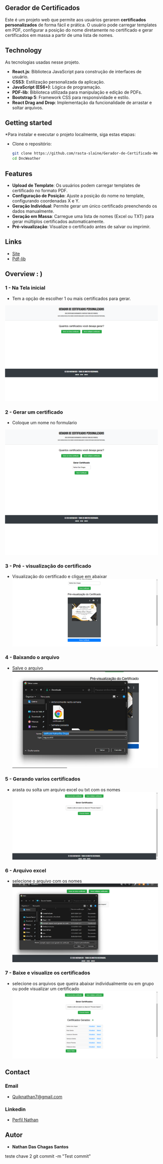 ## Gerador de Certificados

Este é um projeto web que permite aos usuários gerarem **certificados personalizados** de forma fácil e prática. O usuário pode carregar templates em PDF, configurar a posição do nome diretamente no certificado e gerar certificados em massa a partir de uma lista de nomes.

## Technology

As tecnologias usadas nesse projeto.

- **React.js**: Biblioteca JavaScript para construção de interfaces de usuário.
- **CSS3**: Estilização personalizada da aplicação.
- **JavaScript (ES6+)**: Lógica de programação.
- **PDF-lib**: Biblioteca utilizada para manipulação e edição de PDFs.
- **Bootstrap 5**: Framework CSS para responsividade e estilo.
- **React Drag and Drop**: Implementação da funcionalidade de arrastar e soltar arquivos.

## Getting started

\*Para instalar e executar o projeto localmente, siga estas etapas:

- Clone o repositório:
  ```bash
  git clone https://github.com/rasta-slaine/Gerador-de-Certificado-Web
  cd DncWeather
  ```

## Features

- **Upload de Template**: Os usuários podem carregar templates de certificado no formato PDF.
- **Configuração de Posição**: Ajuste a posição do nome no template, configurando coordenadas X e Y.
- **Geração Individual**: Permite gerar um único certificado preenchendo os dados manualmente.
- **Geração em Massa**: Carregue uma lista de nomes (Excel ou TXT) para gerar múltiplos certificados automaticamente.
- **Pré-visualização**: Visualize o certificado antes de salvar ou imprimir.

## Links

- [Site](https://dncweathernathan.netlify.app/)
- [Pdf-lib](https://www.npmjs.com/package/pdf-lib)

## Overview : )

### 1 - Na Tela inicial

- Tem a opção de escolher 1 ou mais certificados para gerar.

![Start Page](https://raw.githubusercontent.com/rasta-slaine/Gerador-de-Certificado-Web/refs/heads/main/public/images/p1-img-1.png)

### 2 - Gerar um certificado

- Coloque um nome no formulario

![Midle Page](https://raw.githubusercontent.com/rasta-slaine/Gerador-de-Certificado-Web/refs/heads/main/public/images/p1-img-2.png)

### 3 - Pré - visualização do certificado

- Visualização do certificado e clique em abaixar
  ![Form](https://raw.githubusercontent.com/rasta-slaine/Gerador-de-Certificado-Web/refs/heads/main/public/images/p1-img-3.png)

### 4 - Baixando o arquivo

- Salve o arquivo
  ![results](https://raw.githubusercontent.com/rasta-slaine/Gerador-de-Certificado-Web/refs/heads/main/public/images/p1-img-4.png)

### 5 - Gerando varios certificados

- arasta ou solta um arquivo excel ou txt com os nomes
  ![results](https://raw.githubusercontent.com/rasta-slaine/Gerador-de-Certificado-Web/refs/heads/main/public/images/p1-img-5.png)

### 6 - Arquivo excel

- selecione o arquivo com os nomes
  ![results](https://raw.githubusercontent.com/rasta-slaine/Gerador-de-Certificado-Web/refs/heads/main/public/images/p1-img-6.png)

### 7 - Baixe e visualize os certificados

- selecione os arquivos que queira abaixar individualmente ou em grupo ou pode visualizar um certificado
  ![results](https://raw.githubusercontent.com/rasta-slaine/Gerador-de-Certificado-Web/refs/heads/main/public/images/p1-img-7.png)

## Contact

### Email

- Quiknathan7@gmail.com

### Linkedin

- [Perfil Nathan](https://www.linkedin.com/in/nathan-das-chagas-santos-862179185/)

## Autor

- **Nathan Das Chagas Santos**

teste chave 2
git commit -m "Test commit"
